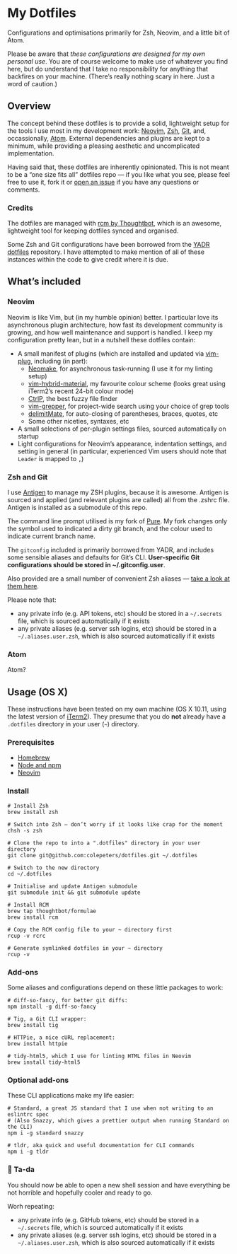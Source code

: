 My Dotfiles
============

Configurations and optimisations primarily for Zsh, Neovim, and a little bit of Atom.

Please be aware that _these configurations are designed for my own personal use_. You are of course welcome to make use of whatever you find here, but do understand that I take no responsibility for anything that backfires on your machine. (There’s really nothing scary in here. Just a word of caution.)

## Overview
The concept behind these dotfiles is to provide a solid, lightweight setup for the tools I use most in my development work: [Neovim](https://neovim.io/), [Zsh](http://www.zsh.org/), [Git](https://git-scm.com/), and, occassionally, [Atom](https://atom.io/). External dependencies and plugins are kept to a minimum, while providing a pleasing aesthetic and uncomplicated implementation.

Having said that, these dotfiles are inherently opinionated. This is not meant to be a “one size fits all” dotfiles repo — if you like what you see, please feel free to use it, fork it or [open an issue](https://github.com/colepeters/dotfiles/issues/new) if you have any questions or comments.

### Credits
The dotfiles are managed with [rcm by Thoughtbot](https://github.com/thoughtbot/rcm), which is an awesome, lightweight tool for keeping dotfiles synced and organised.

Some Zsh and Git configurations have been borrowed from the [YADR dotfiles](https://github.com/skwp/dotfiles) repository. I have attempted to make mention of all of these instances within the code to give credit where it is due.

## What’s included

### Neovim
Neovim is like Vim, but (in my humble opinion) better. I particular love its asynchronous plugin architecture, how fast its development community is growing, and how well maintenance and support is handled. I keep my configuration pretty lean, but in a nutshell these dotfiles contain:

- A small manifest of plugins (which are installed and updated via [vim-plug](https://github.com/junegunn/vim-plug), including (in part):
  - [Neomake](https://github.com/benekastah/neomake), for asynchronous task-running (I use it for my linting setup)
  - [vim-hybrid-material](https://github.com/kristijanhusak/vim-hybrid-material), my favourite colour scheme (looks great using iTerm2’s recent 24-bit colour mode)
  - [CtrlP](https://github.com/ctrlpvim/ctrlp.vim), the best fuzzy file finder
  - [vim-grepper](https://github.com/mhinz/vim-grepper), for project-wide search using your choice of grep tools
  - [delimitMate](https://github.com/Raimondi/delimitMate), for auto-closing of parentheses, braces, quotes, etc
  - Some other niceties, syntaxes, etc
- A small selections of per-plugin settings files, sourced automatically on startup
- Light configurations for Neovim’s appearance, indentation settings, and setting in general (in particular, experienced Vim users should note that `Leader` is mapped to `,`)

### Zsh and Git
I use [Antigen](https://github.com/zsh-users/antigen) to manage my ZSH plugins, because it is awesome. Antigen is sourced and applied (and relevant plugins are called) all from the .zshrc file. Antigen is installed as a submodule of this repo.

The command line prompt utilised is my fork of [Pure](https://github.com/colepeters/pure). My fork changes only the symbol used to indicated a dirty git branch, and the colour used to indicate current branch name.

The `gitconfig` included is primarily borrowed from YADR, and includes some sensible aliases and defaults for Git’s CLI. **User-specific Git configurations should be stored in ~/.gitconfig.user**.

Also provided are a small number of convenient Zsh aliases — [take a look at them here](https://github.com/colepeters/dotfiles/blob/master/aliases.zsh).

Please note that:
- any private info (e.g. API tokens, etc) should be stored in a `~/.secrets` file, which is sourced automatically if it exists
- any private aliases (e.g. server ssh logins, etc) should be stored in a `~/.aliases.user.zsh`, which is also sourced automatically if it exists

### Atom
Atom?

## Usage (OS X)
These instructions have been tested on my own machine (OS X 10.11, using the latest version of [iTerm2](https://www.iterm2.com/)). They presume that you do **not** already have a `.dotfiles` directory in your user (`~`) directory.

### Prerequisites
- [Homebrew](http://brew.sh/)
- [Node and npm](https://nodejs.org/en/)
- [Neovim](https://neovim.io)

### Install

```shell
# Install Zsh
brew install zsh

# Switch into Zsh — don’t worry if it looks like crap for the moment
chsh -s zsh

# Clone the repo to into a ".dotfiles" directory in your user directory
git clone git@github.com:colepeters/dotfiles.git ~/.dotfiles

# Switch to the new directory
cd ~/.dotfiles

# Initialise and update Antigen submodule
git submodule init && git submodule update

# Install RCM
brew tap thoughtbot/formulae
brew install rcm

# Copy the RCM config file to your ~ directory first
rcup -v rcrc

# Generate symlinked dotfiles in your ~ directory
rcup -v
```

### Add-ons
Some aliases and configurations depend on these little packages to work:

```shell
# diff-so-fancy, for better git diffs:
npm install -g diff-so-fancy

# Tig, a Git CLI wrapper:
brew install tig

# HTTPie, a nice cURL replacement:
brew install httpie

# tidy-html5, which I use for linting HTML files in Neovim
brew install tidy-html5
```

### Optional add-ons
These CLI applications make my life easier:

```shell
# Standard, a great JS standard that I use when not writing to an eslintrc spec
# (Also Snazzy, which gives a prettier output when running Standard on the CLI)
npm i -g standard snazzy

# tldr, aka quick and useful documentation for CLI commands
npm i -g tldr
```

### 🎉 Ta-da
You should now be able to open a new shell session and have everything be not horrible and hopefully cooler and ready to go.

Worh repeating:
- any private info (e.g. GitHub tokens, etc) should be stored in a `~/.secrets` file, which is sourced automatically if it exists
- any private aliases (e.g. server ssh logins, etc) should be stored in a `~/.aliases.user.zsh`, which is also sourced automatically if it exists
